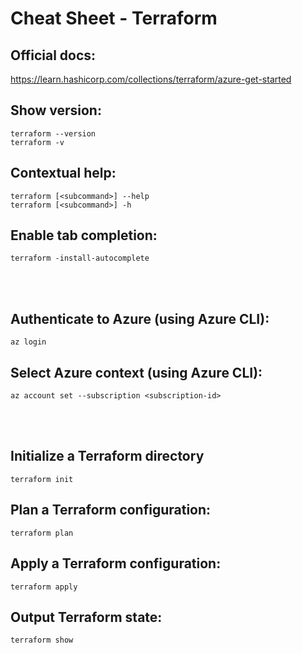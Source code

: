# Cheat Sheet - Terraform

## Official docs:
https://learn.hashicorp.com/collections/terraform/azure-get-started

## Show version:
```shell
terraform --version
terraform -v
```

## Contextual help:
```shell
terraform [<subcommand>] --help
terraform [<subcommand>] -h
```

## Enable tab completion:
```shell
terraform -install-autocomplete
```

<br><br>

## Authenticate to Azure (using Azure CLI):
```shell
az login
```

## Select Azure context (using Azure CLI):
```shell
az account set --subscription <subscription-id>
```

<br><br>

## Initialize a Terraform directory
```shell
terraform init
```

## Plan a Terraform configuration:
```shell
terraform plan
```

## Apply a Terraform configuration:
```shell
terraform apply
```

## Output Terraform state:
```shell
terraform show
```